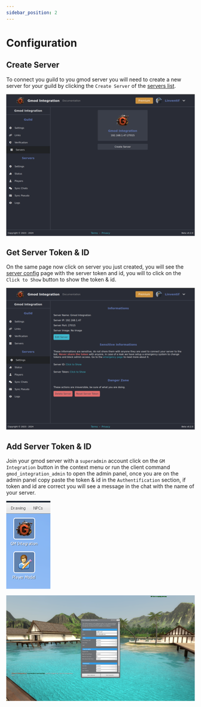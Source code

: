 ```yaml
---
sidebar_position: 2
---
```


# Configuration

## Create Server

To connect you guild to you gmod server you will need to create a new server for your guild by clicking the `Create Server` of the [servers list](https://gmod-integration.com/config/servers).

![Alt text](image-3.png)

## Get Server Token & ID

On the same page now click on server you just created, you will see the [server config](https://gmod-integration.com/config/server/settings) page with the server token and id, you will to click on the `Click to Show` button to show the token & id.

![Alt text](image-5.png)

## Add Server Token & ID

Join your gmod server with a `superadmin` account click on the `GM Integration` button in the context menu or run the client command `gmod_integration_admin` to open the admin panel, once you are on the admin panel copy paste the token & id in the `Authentification` section, if token and id are correct you will see a message in the chat with the name of your server.

![Alt text](image-6.png)

![Alt text](image-7.png)
